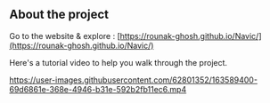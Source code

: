 ## About the project

Go to the website & explore : [https://rounak-ghosh.github.io/Navic/](https://rounak-ghosh.github.io/Navic/)

Here's a tutorial video to help you walk through the project.


https://user-images.githubusercontent.com/62801352/163589400-69d6861e-368e-4946-b31e-592b2fb11ec6.mp4
